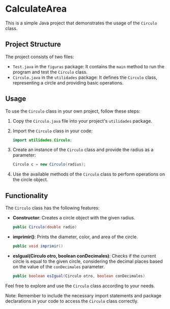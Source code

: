 # CalculateArea

This is a simple Java project that demonstrates the usage of the `Circulo` class.

## Project Structure

The project consists of two files:

- `Test.java` in the `figuras` package: It contains the `main` method to run the program and test the `Circulo` class.
- `Circulo.java` in the `utilidades` package: It defines the `Circulo` class, representing a circle and providing basic operations.

## Usage

To use the `Circulo` class in your own project, follow these steps:

1. Copy the `Circulo.java` file into your project's `utilidades` package.

2. Import the `Circulo` class in your code:
   ```java
   import utilidades.Circulo;
   ```

3. Create an instance of the `Circulo` class and provide the radius as a parameter:
   ```java
   Circulo c = new Circulo(radius);
   ```

4. Use the available methods of the `Circulo` class to perform operations on the circle object.

## Functionality

The `Circulo` class has the following features:

- **Constructor**: Creates a circle object with the given radius.
  ```java
  public Circulo(double radio)
  ```

- **imprimir()**: Prints the diameter, color, and area of the circle.
  ```java
  public void imprimir()
  ```

- **esIgual(Circulo otro, boolean conDecimales)**: Checks if the current circle is equal to the given circle, considering the decimal places based on the value of the `conDecimales` parameter.
  ```java
  public boolean esIgual(Circulo otro, boolean conDecimales)
  ```

Feel free to explore and use the `Circulo` class according to your needs.

Note: Remember to include the necessary import statements and package declarations in your code to access the `Circulo` class correctly.
